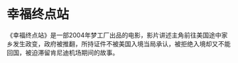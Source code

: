 # 幸福终点站
  《幸福终点站》是一部2004年梦工厂出品的电影，影片讲述主角前往美国途中家乡发生政变，政府被推翻，所持证件不被美国入境当局承认，被拒绝入境却又不能回国，被迫滞留肯尼迪机场期间的故事。
